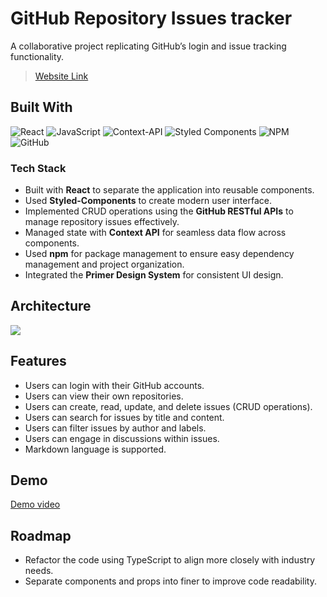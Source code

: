 
# GitHub Repository Issues tracker

A collaborative project replicating GitHub’s login and issue tracking functionality.
> [Website Link](https://f2e-2bac8.web.app/login)


## Built With

![React](https://img.shields.io/badge/React-%2320232a.svg?style=for-the-badge&logo=react&logoColor=%2361DAFB)
![JavaScript](https://img.shields.io/badge/javascript-%23323330.svg?style=for-the-badge&logo=javascript&logoColor=%23F7DF1E)
![Context-API](https://img.shields.io/badge/Context--Api-000000?style=for-the-badge&logo=react)
![Styled Components](https://img.shields.io/badge/styled--components-DB7093?style=for-the-badge&logo=styled-components&logoColor=white)
![NPM](https://img.shields.io/badge/NPM-%23CB3837.svg?style=for-the-badge&logo=npm&logoColor=white)
![GitHub](https://img.shields.io/badge/github-%23121011.svg?style=for-the-badge&logo=github&logoColor=white)


### Tech Stack

- Built with **React** to separate the application into reusable components.
- Used **Styled-Components** to create modern user interface.
- Implemented CRUD operations using the **GitHub RESTful APIs** to manage repository issues effectively.
- Managed state with **Context API** for seamless data flow across components.
- Used **npm** for package management to ensure easy dependency management and project organization.
- Integrated the **Primer Design System** for consistent UI design.
## Architecture

![](https://i.imgur.com/L2QLDl4.png)
## Features

- Users can login with their GitHub accounts.
- Users can view their own repositories.
- Users can create, read, update, and delete issues (CRUD operations).
- Users can search for issues by title and content.
- Users can filter issues by author and labels.
- Users can engage in discussions within issues.
- Markdown language is supported.
## Demo

[Demo video](https://drive.google.com/file/d/19TMeZa4Rnv8_ywy75pOM1ZYylOb2Eegg/view)
## Roadmap

-  Refactor the code using TypeScript to align more closely with industry needs.
-   Separate components and props into finer to improve code readability.
